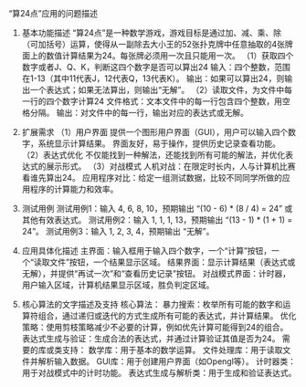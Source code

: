 “算24点”应用的问题描述

1. 基本功能描述
“算24点”是一种数学游戏，游戏目标是通过加、减、乘、除（可加括号）运算，使得从一副除去大小王的52张扑克牌中任意抽取的4张牌面上的数值计算结果为24。每张牌必须用一次且只能用一次。
（1）获取四个数字或者J、Q、K，判断这四个数字是否可以算出24
输入：四个整数，范围在1-13（其中11代表J，12代表Q，13代表K）。
输出：如果可以算出24，则输出一个表达式；如果无法算出，则输出“无解”。
（2）读取文件，为文件中每一行的四个数字计算24
文件格式：文本文件中的每一行包含四个整数，用空格分隔。
输出：对文件中的每一行，输出对应的表达式或无解。

2. 扩展需求
（1）用户界面
提供一个图形用户界面（GUI），用户可以输入四个数字，系统显示计算结果。
界面友好，易于操作，提供历史记录查看功能。
（2）表达式优化
不仅能找到一种解法，还能找到所有可能的解法，并优化表达式的展示形式。
（3）对战模式
人机对战：在限定时长内，人与计算机比赛看谁先算出24。
应用程序对比：给定一组测试数据，比较不同同学所做的应用程序的计算能力和效率。

3. 测试用例
测试用例1：输入 4, 6, 8, 10，预期输出 “(10 - 6) * (8 / 4) = 24” 或其他有效表达式。
测试用例2：输入 1, 1, 1, 13，预期输出 “(13 - 1) * (1 + 1) = 24”。
测试用例3：输入 1, 2, 3, 4，预期输出 “无解”。

4. 应用具体化描述
主界面：输入框用于输入四个数字，一个“计算”按钮，一个“读取文件”按钮，一个结果显示区域。
结果界面：显示计算结果（表达式或无解），并提供“再试一次”和“查看历史记录”按钮。
对战模式界面：计时器，用户输入区域，计算机结果显示区域，胜负判定区域。

5. 核心算法的文字描述及支持
核心算法：
暴力搜索：枚举所有可能的数字和运算符组合，通过递归或迭代的方式生成所有可能的表达式，并计算结果。
优化策略：使用剪枝策略减少不必要的计算，例如优先计算可能得到24的组合。
表达式生成与验证：生成合法的表达式，并通过计算验证其值是否为24。
需要的库或类支持：
数学库：用于基本的数学运算。
文件处理库：用于读取文件并解析输入数据。
GUI库：用于创建用户界面（如Opengl等）。
计时器类：用于对战模式中的计时功能。
表达式生成与解析类：用于生成和验证表达式。

